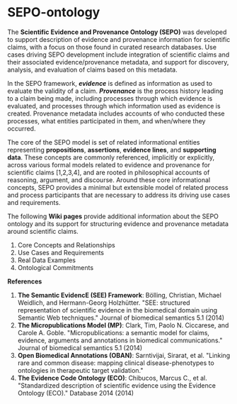 # SEPO-ontology

The **Scientific Evidence and Provenance Ontology (SEPO)** was developed to support description of evidence and provenance information for scientific claims, with a focus on those found in curated research databases. Use cases driving SEPO development include integration of scientific claims and their associated evidence/provenance metadata, and support for discovery, analysis, and evaluation of claims based on this metadata. 

In the SEPO framework, ***evidence*** is defined as information as used to evaluate the validity of a claim. ***Provenance*** is the process history leading to a claim being made, including processes through which evidence is evaluated, and processes through which  information used as evidence is created. Provenance metadata includes accounts of who conducted these processes, what entities participated in them, and when/where they occurred. 

The core of the SEPO model is set of related informational entities representing **propositions**, **assertions**, **evidence lines**, and **supporting data**.  These concepts are commonly referenced, implicitly or explicitly, across various formal models related to evidence and provenance for scientific claims [1,2,3,4], and are rooted in philosophical accounts of reasoning, argument, and discourse. Around these core informational concepts, SEPO provides a minimal but extensible model of related process and process participants that are necessary to address its driving use cases and requirements. 

The following **Wiki pages** provide additional information about the SEPO ontology and its support for structuring evidence and provenance metadata around scientific claims. 

1. Core Concepts and Relationships 
2. Use Cases and Requirements
3. Real Data Examples
4. Ontological Commitments 

**References**

1. **The Semantic EvidencE (SEE) Framework**: Bölling, Christian, Michael Weidlich, and Hermann-Georg Holzhütter. "SEE: structured representation of scientific evidence in the biomedical domain using Semantic Web techniques." Journal of biomedical semantics 5.1 (2014)
2. **The Micropublications Model (MP)**: Clark, Tim, Paolo N. Ciccarese, and Carole A. Goble. "Micropublications: a semantic model for claims, evidence, arguments and annotations in biomedical communications." Journal of biomedical semantics 5.1 (2014)
3. **Open Biomedical Annotations (OBAN)**: Sarntivijai, Sirarat, et al. "Linking rare and common disease: mapping clinical disease-phenotypes to ontologies in therapeutic target validation."
4. **The Evidence Code Ontology (ECO)**: Chibucos, Marcus C., et al. "Standardized description of scientific evidence using the Evidence Ontology (ECO)." Database 2014 (2014)
